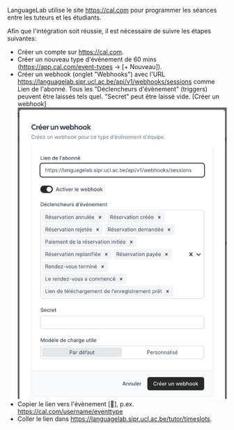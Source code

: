 LanguageLab utilise le site https://cal.com pour programmer les séances entre les tuteurs et les étudiants.

Afin que l'intégration soit réussie, il est nécessaire de suivre les étapes suivantes:
 - Créer un compte sur https://cal.com.
 - Créer un nouveau type d'événement de 60 mins (https://app.cal.com/event-types -> [+ Nouveau]).
 - Créer un webhook (onglet "Webhooks") avec l'URL https://languagelab.sipr.ucl.ac.be/api/v1/webhooks/sessions comme Lien de l'abonné. Tous les "Déclencheurs d'évènement" (triggers) peuvent être laissés tels quel. "Secret" peut être laissé vide. [Créer un webhook]
   ![](cal-webhook.png)
 - Copier le lien vers l'évènement [🔗], p.ex. https://cal.com/username/eventtype
 - Coller le lien dans https://languagelab.sipr.ucl.ac.be/tutor/timeslots.
